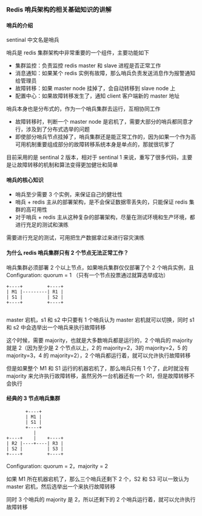 ### Redis 哨兵架构的相关基础知识的讲解

#### 哨兵的介绍

sentinal 中文名是哨兵

哨兵是 redis 集群架构中非常重要的一个组件，主要功能如下

- 集群监控：负责监控 redis master 和 slave 进程是否正常工作
- 消息通知：如果某个 redis 实例有故障，那么哨兵负责发送消息作为报警通知给管理员
- 故障转移：如果 master node 挂掉了，会自动转移到 slave node 上
- 配置中心：如果故障转移发生了，通知 client 客户端新的 master 地址

哨兵本身也是分布式的，作为一个哨兵集群去运行，互相协同工作

- 故障转移时，判断一个 master node 是宕机了，需要大部分的哨兵都同意才行，涉及到了分布式选举的问题
- 即使部分哨兵节点挂掉了，哨兵集群还是能正常工作的，因为如果一个作为高可用机制重要组成部分的故障转移系统本身是单点的，那就很坑爹了

目前采用的是 sentinal 2 版本，相对于 sentinal 1 来说，重写了很多代码，主要是让故障转移的机制和算法变得更加健壮和简单

#### 哨兵的核心知识

- 哨兵至少需要 3 个实例，来保证自己的健壮性
- 哨兵 + redis 主从的部署架构，是不会保证数据零丢失的，只能保证 redis 集群的高可用性
- 对于哨兵 + redis 主从这种复杂的部署架构，尽量在测试环境和生产环境，都进行充足的测试和演练

需要进行充足的测试，可用把生产数据拿过来进行容灾演练

#### 为什么 redis 哨兵集群只有 2 个节点无法正常工作？

哨兵集群必须部署 2 个以上节点，如果哨兵集群仅仅部署了个 2 个哨兵实例，且 Configuration: quorum = 1 （只有一个节点投票通过就算选举成功）

```text
+----+         +----+
| M1 |---------| R1 |
| S1 |         | S2 |
+----+         +----+
    
```

master 宕机，s1 和 s2 中只要有 1 个哨兵认为 master 宕机就可以切换，同时 s1 和 s2 中会选举出一个哨兵来执行故障转移

这个时候，需要 majority，也就是大多数哨兵都是运行的，2 个哨兵的 majority 就是 2（因为至少是 2 个节点以上，2 的 majority=2，3的 majority=2，5 的 majority=3，4 的 majority=2），2 个哨兵都运行着，就可以允许执行故障转移

但是如果整个 M1 和 S1 运行的机器宕机了，那么哨兵只有 1 个了，此时就没有 majority 来允许执行故障转移，虽然另外一台机器还有一个 R1，但是故障转移不会执行



#### 经典的 3 节点哨兵集群

```text
       +----+
       | M1 |
       | S1 |
       +----+
          |
+----+    |    +----+
| R2 |----+----| R3 |
| S2 |         | S3 |
+----+         +----+

```

Configuration: quorum = 2，majority = 2

如果 M1 所在机器宕机了，那么三个哨兵还剩下 2 个，S2 和 S3 可以一致认为 master 宕机，然后选举出一个来执行故障转移

同时 3 个哨兵的 majority 是 2，所以还剩下的 2 个哨兵运行着，就可以允许执行故障转移